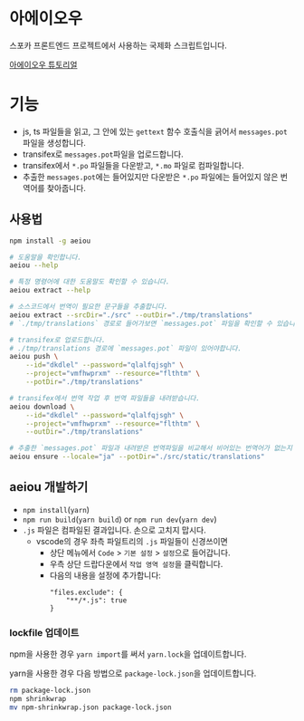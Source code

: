 # 아에이오우
스포카 프론트엔드 프로젝트에서 사용하는 국제화 스크립트입니다.

[아에이오우 튜토리얼](https://spoqa.github.io/2017/09/26/aeiou-tutorial.html)

# 기능
- js, ts 파일들을 읽고, 그 안에 있는 `gettext` 함수 호출식을 긁어서 `messages.pot` 파일을 생성합니다.
- transifex로 `messages.pot`파일을 업로드합니다.
- transifex에서 `*.po` 파일들을 다운받고, `*.mo` 파일로 컴파일합니다.
- 추출한 `messages.pot`에는 들어있지만 다운받은 `*.po` 파일에는 들어있지 않은 번역어를 찾아줍니다.

## 사용법
```sh
npm install -g aeiou

# 도움말을 확인합니다.
aeiou --help

# 특정 명령어에 대한 도움말도 확인할 수 있습니다.
aeiou extract --help

# 소스코드에서 번역이 필요한 문구들을 추출합니다.
aeiou extract --srcDir="./src" --outDir="./tmp/translations"
# `./tmp/translations` 경로로 들어가보면 `messages.pot` 파일을 확인할 수 있습니다.

# transifex로 업로드합니다.
# ./tmp/translations 경로에 `messages.pot` 파일이 있어야합니다.
aeiou push \
    --id="dkdlel" --password="qlalfqjsgh" \
    --project="vmfhwprxm" --resource="flthtm" \
    --potDir="./tmp/translations"

# transifex에서 번역 작업 후 번역 파일들을 내려받습니다.
aeiou download \
    --id="dkdlel" --password="qlalfqjsgh" \
    --project="vmfhwprxm" --resource="flthtm" \
    --outDir="./tmp/translations"

# 추출한 `messages.pot` 파일과 내려받은 번역파일을 비교해서 비어있는 번역어가 없는지 검사합니다.
aeiou ensure --locale="ja" --potDir="./src/static/translations"
```

## aeiou 개발하기
- `npm install`(`yarn`)
- `npm run build`(`yarn build`) or `npm run dev`(`yarn dev`)
- `.js` 파일은 컴파일된 결과입니다. 손으로 고치지 맙시다.
    - vscode의 경우 좌측 파일트리의 `.js` 파일들이 신경쓰이면
        - 상단 메뉴에서 `Code` > `기본 설정` > `설정`으로 들어갑니다.
        - 우측 상단 드랍다운에서 `작업 영역 설정`을 클릭합니다.
        - 다음의 내용을 설정에 추가합니다:
            ```
            "files.exclude": {
                "**/*.js": true
            }
            ```

### lockfile 업데이트

npm을 사용한 경우 `yarn import`를 써서 `yarn.lock`을 업데이트합니다.

yarn을 사용한 경우 다음 방법으로 `package-lock.json`을 업데이트합니다.

```sh
rm package-lock.json
npm shrinkwrap
mv npm-shrinkwrap.json package-lock.json
```

